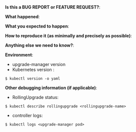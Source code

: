 **Is this a BUG REPORT or FEATURE REQUEST?**:

**What happened**:

**What you expected to happen**:

**How to reproduce it (as minimally and precisely as possible)**:

**Anything else we need to know?**:

**Environment**:
- upgrade-manager version
- Kubernetes version :
```
$ kubectl version -o yaml
```

**Other debugging information (if applicable)**:
- RollingUpgrade status:
```
$ kubectl describe rollingupgrade <rollingupgrade-name>
```
- controller logs:
```
$ kubectl logs <upgrade-manager pod>
```
